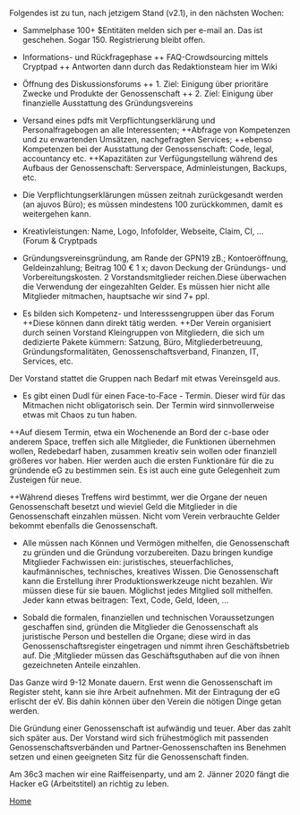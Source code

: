 Folgendes ist zu tun, nach jetzigem Stand (v2.1), in den nächsten Wochen:

+ Sammelphase
100+ $Entitäten melden sich per e-mail an. Das ist geschehen. Sogar 150.
Registrierung bleibt offen.

+ Informations- und Rückfragephase
++ FAQ-Crowdsourcing mittels Cryptpad
++ Antworten dann durch das Redaktionsteam hier im Wiki

+ Öffnung des Diskussionsforums
++ 1. Ziel: Einigung über prioritäre Zwecke und Produkte der Genossenschaft
++ 2. Ziel: Einigung über finanzielle Ausstattung des Gründungsvereins

+ Versand eines pdfs mit Verpflichtungserklärung und Personalfragebogen an alle Interessenten; 
++Abfrage von Kompetenzen und zu erwartenden Umsätzen, nachgefragten Services; 
++ebenso Kompetenzen bei der Ausstattung der Genossenschaft: Code, legal, accountancy etc.
++Kapazitäten zur Verfügungstellung während des Aufbaus der Genossenschaft: Serverspace, Adminleistungen, Backups, etc.

+ Die Verpflichtungserklärungen müssen zeitnah zurückgesandt werden (an ajuvos Büro); es müssen mindestens 100 zurückkommen, damit es weitergehen kann.

+ Kreativleistungen: Name, Logo, Infofolder, Webseite, Claim, CI, ... (Forum & Cryptpads


+ Gründungsvereinsgründung, am Rande der GPN19 zB.; Kontoeröffnung, Geldeinzahlung; Beitrag 100 € 1 x; davon Deckung der Gründungs- und Vorbereitungskosten. 2 Vorstandsmitglieder reichen.Diese überwachen die Verwendung der eingezahlten Gelder. Es müssen hier nicht alle Mitglieder mitmachen, hauptsache wir sind 7+ ppl.

+ Es bilden sich Kompetenz- und Interesssengruppen über das Forum
++Diese können dann direkt tätig werden.
++Der Verein organisiert durch seinen Vorstand Kleingruppen von Mitgliedern, die sich um dedizierte Pakete kümmern: Satzung, Büro, Mitgliederbetreuung, Gründungsformalitäten, Genossenschaftsverband, Finanzen, IT, Services, etc. 

Der Vorstand stattet die Gruppen nach Bedarf mit etwas Vereinsgeld aus.

+ Es gibt einen Dudl für einen Face-to-Face - Termin. Dieser wird für das Mitmachen nicht obligatorisch sein. Der Termin wird sinnvollerweise etwas mit Chaos zu tun haben.

++Auf diesem Termin, etwa ein Wochenende an Bord der c-base oder anderem Space, treffen sich alle Mitglieder, die Funktionen übernehmen wollen, Redebedarf haben, zusammen kreativ sein wollen oder finanziell größeres vor haben. Hier werden auch die ersten Funktionäre für die zu gründende eG zu bestimmen sein. Es ist auch eine gute Gelegenheit zum Zusteigen für neue.

++Während dieses Treffens wird bestimmt, wer die Organe der neuen Genossenschaft besetzt und wieviel Geld die Mitglieder in die Genossenschaft einzahlen müssen. Nicht vom Verein verbrauchte Gelder bekommt ebenfalls die Genossenschaft.

+ Alle müssen nach Können und Vermögen mithelfen, die Genossenschaft zu gründen und die Gründung vorzubereiten. Dazu bringen kundige Mitglieder Fachwissen ein: juristisches, steuerfachliches, kaufmännisches, technisches, kreatives Wissen. Die Genossenschaft kann die Erstellung ihrer Produktionswerkzeuge nicht bezahlen. Wir müssen diese für sie bauen. Möglichst jedes Mitglied soll mithelfen. Jeder kann etwas beitragen: Text, Code, Geld, Ideen, ... 

+ Sobald die formalen, finanziellen und technischen Voraussetzungen geschaffen sind, gründen die Mitglieder die Genossenschaft als juristische Person und bestellen die Organe; diese wird in das Genossenschaftsregister eingetragen und nimmt ihren Geschäftsbetrieb auf.  Die ;Mitglieder müssen das Geschäftsguthaben auf die von ihnen gezeichneten Anteile einzahlen.

Das Ganze wird 9-12 Monate dauern. Erst wenn die Genossenschaft im Register steht, kann sie ihre Arbeit aufnehmen. Mit der Eintragung der eG erlischt der eV. Bis dahin können über den Verein die nötigen Dinge getan werden. 

Die Gründung einer Genossenschaft ist aufwändig und teuer. Aber das zahlt sich später aus. Der Vorstand wird sich frühestmöglich mit passenden Genossenschaftsverbänden und Partner-Genossenschaften ins Benehmen setzen und einen geeigneten Sitz für die Genossenschaft finden.

Am 36c3 machen wir eine Raiffeisenparty, und am 2. Jänner 2020 fängt die Hacker eG (Arbeitstitel) an richtig zu leben.

[Home](https://coop.therojam.space/wiki/Home)